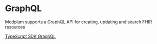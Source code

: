 # GraphQL

Medplum supports a GraphQL API for creating, updating and search FHIR resources

[TypeScript SDK GraphQL](/docs/sdk/classes/MedplumClient.md#graphql)
